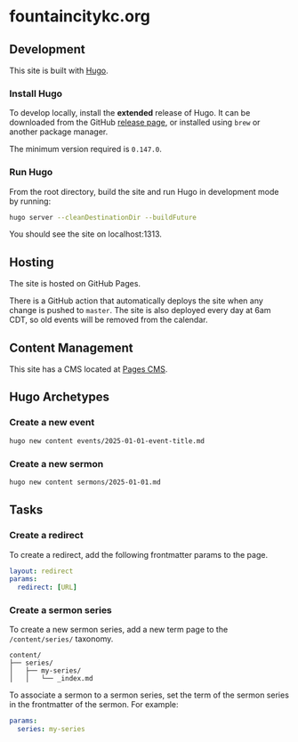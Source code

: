 # fountaincitykc.org

## Development

This site is built with [Hugo](https://gohugo.io/).

### Install Hugo

To develop locally, install the **extended** release of Hugo. It can be downloaded from the GitHub [release page](https://github.com/gohugoio/hugo/releases/tag/v0.147.0), or installed using `brew` or another package manager.

The minimum version required is `0.147.0`.

### Run Hugo

From the root directory, build the site and run Hugo in development mode by running:

```bash
hugo server --cleanDestinationDir --buildFuture
```

You should see the site on localhost:1313.

## Hosting

The site is hosted on GitHub Pages.

There is a GitHub action that automatically deploys the site when any change is pushed to `master`. The site is also deployed every day at 6am CDT, so old events will be removed from the calendar.

## Content Management

This site has a CMS located at [Pages CMS](https://app.pagescms.org/).

## Hugo Archetypes

### Create a new event

```bash
hugo new content events/2025-01-01-event-title.md
```

### Create a new sermon

```bash
hugo new content sermons/2025-01-01.md
```

## Tasks

### Create a redirect

To create a redirect, add the following frontmatter params to the page.

```yaml
layout: redirect
params:
  redirect: [URL]
```

### Create a sermon series

To create a new sermon series, add a new term page to the `/content/series/` taxonomy.

```text
content/
├── series/
│   ├── my-series/
│   │   └── _index.md
```

To associate a sermon to a sermon series, set the term of the sermon series in the frontmatter of the sermon. For example:

```yaml
params:
  series: my-series
```
